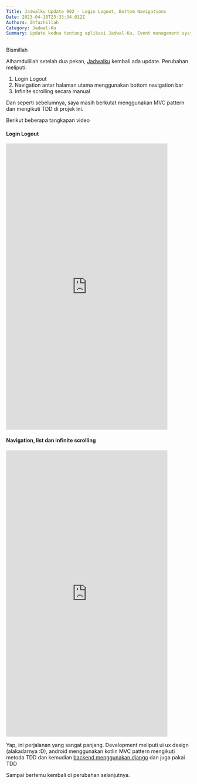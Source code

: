 ```yaml
---
Title: Jadwalku Update 002 - Login Logout, Bottom Navigations
Date: 2023-04-16T23:33:34.012Z
Authors: Ihfazhillah
Category: Jadwal-Ku
Summary: Update kedua tentang aplikasi Jadwal-Ku. Event management system berbasis kotlin untuk android. Saya mengikuti MVC pattern dan dipandu menggunakan metoda TDD.
---
```


Bismillah

Alhamdulillah setelah dua pekan, [Jadwalku](https://github.com/ihfazhillah/Jadwal-Ku) kembali ada update. Perubahan meliputi:

1. Login Logout
2. Navigation antar halaman utama menggunakan bottom navigation bar
3. Infinite scrolling secara manual

Dan seperti sebelumnya, saya masih berkutat menggunakan MVC pattern dan mengikuti TDD di projek ini. 

Berikut beberapa tangkapan video

#### Login Logout

<iframe width="440" height="782" src="https://www.youtube.com/embed/-ye3-qs05jA" title="login logout - jadwalku" frameborder="0" allow="accelerometer; autoplay; clipboard-write; encrypted-media; gyroscope; picture-in-picture; web-share" allowfullscreen></iframe>


#### Navigation, list dan infinite scrolling

<iframe width="440" height="782" src="https://www.youtube.com/embed/sgjHEYDx1do" title="navigation and list - jadwalku" frameborder="0" allow="accelerometer; autoplay; clipboard-write; encrypted-media; gyroscope; picture-in-picture; web-share" allowfullscreen></iframe>


Yap, ini perjalanan yang sangat panjang. Development meliputi ui ux design (alakadarnya :D), android menggunakan kotlin MVC pattern
mengikuti metoda TDD dan kemudian [backend menggunakan django](https://github.com/ihfazhillah/ksatriamuslim_backend) dan juga pakai TDD

Sampai bertemu kembali di perubahan selanjutnya.
